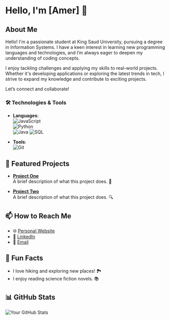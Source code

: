 # Hello, I'm [Amer] 👋




## About Me
Hello! I'm a passionate student at King Saud University, pursuing a degree in Information Systems. I have a keen interest in learning new programming languages and technologies, and I’m always eager to deepen my understanding of coding concepts.

I enjoy tackling challenges and applying my skills to real-world projects. Whether it's developing applications or exploring the latest trends in tech, I strive to expand my knowledge and contribute to exciting projects.

Let’s connect and collaborate!

### 🛠️ Technologies & Tools
- **Languages**:  
  ![JavaScript](https://img.shields.io/badge/-JavaScript-F7DF1E?style=flat-square&logo=javascript&logoColor=000000)  
  ![Python](https://img.shields.io/badge/-Python-3776AB?style=flat-square&logo=python&logoColor=ffffff)  
  ![Java](https://img.shields.io/badge/-Java-007396?style=flat-square&logo=java&logoColor=ffffff)
  ![SQL](https://link-to-your-sql-logo.com/logo.png)

- **Tools**:  
  ![Git](https://img.shields.io/badge/-Git-F05032?style=flat-square&logo=git&logoColor=ffffff)  


## 🌟 Featured Projects
- **[Project One](https://github.com/username/project-one)**  
  A brief description of what this project does. 🚀

- **[Project Two](https://github.com/username/project-two)**  
  A brief description of what this project does. 🔍

## 📫 How to Reach Me
- 🌐 [Personal Website](https://yourwebsite.com)
- 💼 [LinkedIn](https://www.linkedin.com/in/yourprofile)
- 📧 [Email](mailto:youremail@example.com)

## 🎉 Fun Facts
- I love hiking and exploring new places! 🏞️
- I enjoy reading science fiction novels. 📚

## 📊 GitHub Stats
![Your GitHub Stats](https://github-readme-stats.vercel.app/api?username=yourusername&show_icons=true&theme=radical)
